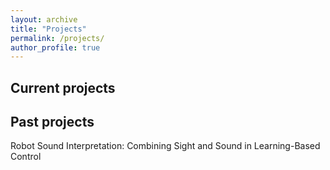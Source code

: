 ```yaml
---
layout: archive
title: "Projects"
permalink: /projects/
author_profile: true
---
```

## Current projects

## Past projects

Robot Sound Interpretation: Combining Sight and Sound in Learning-Based Control 
